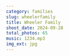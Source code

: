 ```yaml
---
category: families
slug: wheelerfamily
title: Wheeler Family
shoot_date: 2024-09-28
total_photos: 65
music: 1234.mp3
img_ext: jpg
---
```

